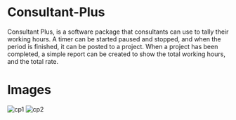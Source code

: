 Consultant-Plus
===============
Consultant Plus, is a software package that consultants can use to tally their working hours.
A timer can be started paused and stopped, and when the period is finished, it can be posted to a project.
When a project has been completed, a simple report can be created to show the total working hours, and the total rate.

Images
======
![cp1](https://cloud.githubusercontent.com/assets/1860848/13591436/ac032f40-e53c-11e5-9637-7f179cb7e2c3.png)
![cp2](https://cloud.githubusercontent.com/assets/1860848/13591437/ac2b791e-e53c-11e5-9679-b2a1f997b1ad.png)
